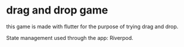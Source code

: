 # drag and drop game 

this game is made with flutter for the purpose of trying drag and drop.

State management used through the app: Riverpod.


